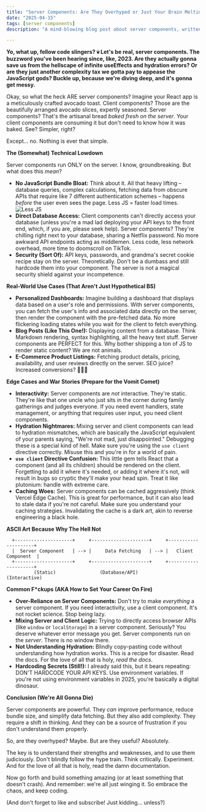 ```yaml
---
title: "Server Components: Are They Overhyped or Just Your Brain Meltin'?"
date: "2025-04-15"
tags: [server components]
description: "A mind-blowing blog post about server components, written for chaotic Gen Z engineers."

---
```


**Yo, what up, fellow code slingers? 💀 Let's be real, server components. The buzzword you've been hearing since, like, 2023. Are they actually gonna save us from the hellscape of infinite useEffects and hydration errors? Or are they just another complexity tax we gotta pay to appease the JavaScript gods? Buckle up, because we're diving deep, and it's gonna get messy.**

Okay, so what the heck ARE server components? Imagine your React app is a meticulously crafted avocado toast. Client components? Those are the beautifully arranged avocado slices, expertly seasoned. Server components? That's the artisanal bread *baked fresh on the server*. Your client components are consuming it but don't need to know how it was baked. See? Simpler, right?

Except... no. Nothing is ever that simple.

**The (Somewhat) Technical Lowdown**

Server components run ONLY on the server. I know, groundbreaking. But what does this *mean*?

*   **No JavaScript Bundle Bloat:** Think about it. All that heavy lifting – database queries, complex calculations, fetching data from obscure APIs that require like 7 different authentication schemes – happens *before* the user even sees the page.  Less JS = faster load times.  ![Less JS](https://i.kym-cdn.com/photos/images/newsfeed/001/803/631/26a.png)
*   **Direct Database Access:** Client components can't directly access your database (unless you're a mad lad deploying your API keys to the front end, which, if you are, please seek help). Server components? They're chilling right next to your database, sharing a Netflix password.  No more awkward API endpoints acting as middlemen. Less code, less network overhead, more time to doomscroll on TikTok.
*   **Security (Sort Of):** API keys, passwords, and grandma's secret cookie recipe stay on the server. Theoretically. Don't be a dumbass and still hardcode them into your component. The server is not a magical security shield against your incompetence.

**Real-World Use Cases (That Aren't Just Hypothetical BS)**

*   **Personalized Dashboards:** Imagine building a dashboard that displays data based on a user's role and permissions. With server components, you can fetch the user's info and associated data directly on the server, then render the component with the pre-fetched data. No more flickering loading states while you wait for the client to fetch everything.
*   **Blog Posts (Like This One!):** Displaying content from a database.  Think Markdown rendering, syntax highlighting, all the heavy text stuff. Server components are PERFECT for this.  Why bother shipping a ton of JS to render static content? We are not animals.
*   **E-Commerce Product Listings:**  Fetching product details, pricing, availability, and user reviews directly on the server.  SEO juice? Increased conversions?  💸💸💸

**Edge Cases and War Stories (Prepare for the Vomit Comet)**

*   **Interactivity:** Server components are *not* interactive.  They're static.  They're like that one uncle who just sits in the corner during family gatherings and judges everyone.  If you need event handlers, state management, or anything that requires user input, you need client components.
*   **Hydration Nightmares:** Mixing server and client components can lead to hydration mismatches, which are basically the JavaScript equivalent of your parents saying, "We're not mad, just disappointed."  Debugging these is a special kind of hell.  Make sure you're using the `use client` directive correctly.  Misuse this and you're in for a world of pain.
*   **`use client` Directive Confusion:** This little gem tells React that a component (and all its children) should be rendered on the client.  Forgetting to add it where it's needed, or adding it where it's not, will result in bugs so cryptic they'll make your head spin.  Treat it like plutonium: handle with extreme care.
*   **Caching Woes:** Server components can be cached aggressively (think Vercel Edge Cache). This is great for performance, but it can also lead to stale data if you're not careful.  Make sure you understand your caching strategies. Invalidating the cache is a dark art, akin to reverse engineering a black hole.

**ASCII Art Because Why The Hell Not**

```
  +---------------------+     +---------------------+     +---------------------+
  |  Server Component   | --> |     Data Fetching   | --> |   Client Component  |
  +---------------------+     +---------------------+     +---------------------+
          (Static)                (Database/API)               (Interactive)
```

**Common F\*ckups (AKA How to Set Your Career On Fire)**

*   **Over-Reliance on Server Components:** Don't try to make *everything* a server component. If you need interactivity, use a client component. It's not rocket science.  Stop being lazy.
*   **Mixing Server and Client Logic:**  Trying to directly access browser APIs (like `window` or `localStorage`) in a server component.  Seriously? You deserve whatever error message you get.  Server components run on the *server*. There is no window there.
*   **Not Understanding Hydration:**  Blindly copy-pasting code without understanding how hydration works.  This is a recipe for disaster.  Read the docs.  For the love of all that is holy, *read the docs*.
*   **Hardcoding Secrets (Still!):** I already said this, but it bears repeating: DON'T HARDCODE YOUR API KEYS. Use environment variables.  If you're not using environment variables in 2025, you're basically a digital dinosaur.

**Conclusion (We're All Gonna Die)**

Server components are powerful. They *can* improve performance, reduce bundle size, and simplify data fetching. But they also add complexity. They require a shift in thinking. And they can be a source of frustration if you don't understand them properly.

So, are they overhyped? Maybe. But are they useful? Absolutely.

The key is to understand their strengths and weaknesses, and to use them judiciously. Don't blindly follow the hype train. Think critically. Experiment. And for the love of all that is holy, read the damn documentation.

Now go forth and build something amazing (or at least something that doesn't crash).  And remember: we're all just winging it. So embrace the chaos, and keep coding.

(And don't forget to like and subscribe!  Just kidding... unless?)
